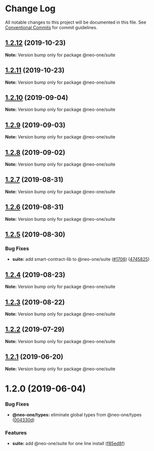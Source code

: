 # Change Log

All notable changes to this project will be documented in this file.
See [Conventional Commits](https://conventionalcommits.org) for commit guidelines.

## [1.2.12](https://github.com/neo-one-suite/neo-one/compare/@neo-one/suite@1.2.11...@neo-one/suite@1.2.12) (2019-10-23)

**Note:** Version bump only for package @neo-one/suite





## [1.2.11](https://github.com/neo-one-suite/neo-one/compare/@neo-one/suite@1.2.10...@neo-one/suite@1.2.11) (2019-10-23)

**Note:** Version bump only for package @neo-one/suite





## [1.2.10](https://github.com/neo-one-suite/neo-one/compare/@neo-one/suite@1.2.9...@neo-one/suite@1.2.10) (2019-09-04)

**Note:** Version bump only for package @neo-one/suite





## [1.2.9](https://github.com/neo-one-suite/neo-one/compare/@neo-one/suite@1.2.8...@neo-one/suite@1.2.9) (2019-09-03)

**Note:** Version bump only for package @neo-one/suite





## [1.2.8](https://github.com/neo-one-suite/neo-one/compare/@neo-one/suite@1.2.7...@neo-one/suite@1.2.8) (2019-09-02)

**Note:** Version bump only for package @neo-one/suite





## [1.2.7](https://github.com/neo-one-suite/neo-one/compare/@neo-one/suite@1.2.6...@neo-one/suite@1.2.7) (2019-08-31)

**Note:** Version bump only for package @neo-one/suite





## [1.2.6](https://github.com/neo-one-suite/neo-one/compare/@neo-one/suite@1.2.5...@neo-one/suite@1.2.6) (2019-08-31)

**Note:** Version bump only for package @neo-one/suite





## [1.2.5](https://github.com/neo-one-suite/neo-one/compare/@neo-one/suite@1.2.4...@neo-one/suite@1.2.5) (2019-08-30)


### Bug Fixes

* **suite:** add smart-contract-lib to @neo-one/suite ([#1706](https://github.com/neo-one-suite/neo-one/issues/1706)) ([4745825](https://github.com/neo-one-suite/neo-one/commit/4745825))





## [1.2.4](https://github.com/neo-one-suite/neo-one/compare/@neo-one/suite@1.2.3...@neo-one/suite@1.2.4) (2019-08-23)

**Note:** Version bump only for package @neo-one/suite





## [1.2.3](https://github.com/neo-one-suite/neo-one/compare/@neo-one/suite@1.2.2...@neo-one/suite@1.2.3) (2019-08-22)

**Note:** Version bump only for package @neo-one/suite





## [1.2.2](https://github.com/neo-one-suite/neo-one/compare/@neo-one/suite@1.2.1...@neo-one/suite@1.2.2) (2019-07-29)

**Note:** Version bump only for package @neo-one/suite





## [1.2.1](https://github.com/neo-one-suite/neo-one/compare/@neo-one/suite@1.2.0...@neo-one/suite@1.2.1) (2019-06-20)

**Note:** Version bump only for package @neo-one/suite





# 1.2.0 (2019-06-04)


### Bug Fixes

* **@neo-one/types:** eliminate global types from @neo-one/types ([004330d](https://github.com/neo-one-suite/neo-one/commit/004330d))


### Features

* **suite:** add @neo-one/suite for one line install ([f85ed8f](https://github.com/neo-one-suite/neo-one/commit/f85ed8f))

